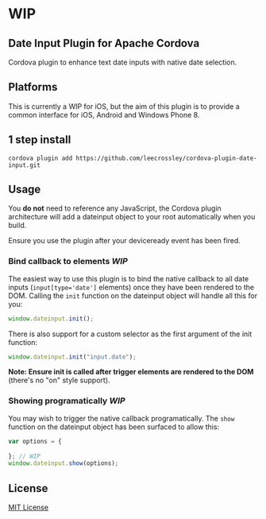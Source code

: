 # WIP

## Date Input Plugin for Apache Cordova

Cordova plugin to enhance text date inputs with native date selection.

## Platforms

This is currently a WIP for iOS, but the aim of this plugin is to provide a common interface for iOS, Android and Windows Phone 8.

## 1 step install

```
cordova plugin add https://github.com/leecrossley/cordova-plugin-date-input.git
```

## Usage

You **do not** need to reference any JavaScript, the Cordova plugin architecture will add a dateinput object to your root automatically when you build.

Ensure you use the plugin after your deviceready event has been fired.

### Bind callback to elements *WIP*

The easiest way to use this plugin is to bind the native callback to all date inputs (`input[type='date']` elements) once they have been rendered to the DOM. Calling the `init` function on the dateinput object will handle all this for you:

```js
window.dateinput.init();
```

There is also support for a custom selector as the first argument of the init function:

```js
window.dateinput.init("input.date");
```

**Note: Ensure init is called after trigger elements are rendered to the DOM** (there's no "on" style support).

### Showing programatically *WIP*

You may wish to trigger the native callback programatically. The `show` function on the dateinput object has been surfaced to allow this:

```js
var options = {
    
}; // WIP
window.dateinput.show(options);
```

## License

[MIT License](http://ilee.mit-license.org)